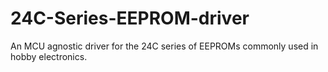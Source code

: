 # 24C-Series-EEPROM-driver
An MCU agnostic driver for the 24C series of EEPROMs commonly used in hobby electronics.
